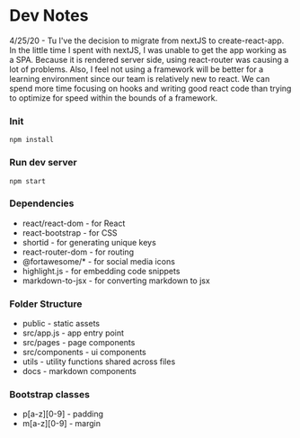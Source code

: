 # Dev Notes

4/25/20 - Tu
I've the decision to migrate from nextJS to create-react-app. In the little time I spent with nextJS, I was unable to get the app working as a SPA. Because it is rendered server side, using react-router was causing a lot of problems. Also, I feel not using a framework will be better for a learning environment since our team is relatively new to react. We can spend more time focusing on hooks and writing good react code than trying to optimize for speed within the bounds of a framework.

### Init

`npm install`

### Run dev server

`npm start`

### Dependencies

- react/react-dom - for React
- react-bootstrap - for CSS
- shortid - for generating unique keys
- react-router-dom - for routing
- @fortawesome/* - for social media icons
- highlight.js - for embedding code snippets
- markdown-to-jsx - for converting markdown to jsx

### Folder Structure

- public - static assets
- src/app.js - app entry point
- src/pages - page components
- src/components - ui components
- utils - utility functions shared across files
- docs - markdown components


### Bootstrap classes

- p[a-z][0-9] - padding
- m[a-z][0-9] - margin



